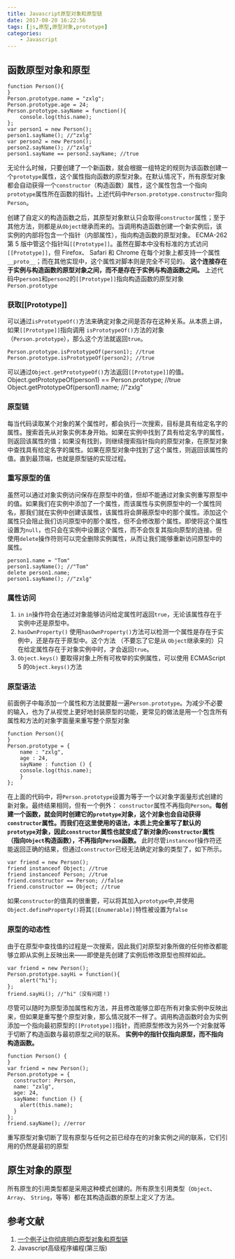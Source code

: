 ```yaml
---
title: Javascript原型对象和原型链
date: 2017-08-20 16:22:56
tags: [js,原型,原型对象,prototype]
categories: 
	- Javascript
---
```

## 函数原型对象和原型
```
function Person(){
}
Person.prototype.name = "zxlg";
Person.prototype.age = 24;
Person.prototype.sayName = function(){
	console.log(this.name);
};
var person1 = new Person();
person1.sayName(); //"zxlg"
var person2 = new Person();
person2.sayName(); //"zxlg"
person1.sayName == person2.sayName; //true
```

无论什么时候，只要创建了一个新函数，就会根据一组特定的规则为该函数创建一个`prototype`属性，这个属性指向函数的原型对象。在默认情况下，所有原型对象都会自动获得一个`constructor`（构造函数）属性，这个属性包含一个指向 `prototype`属性所在函数的指针。上述代码中`Person.prototype.constructor`指向`Person`。

创建了自定义的构造函数之后，其原型对象默认只会取得`constructor`属性；至于其他方法，则都是从`Object`继承而来的。当调用构造函数创建一个新实例后，该实例的内部将包含一个指针（内部属性），指向构造函数的原型对象。 ECMA-262 第 5 版中管这个指针叫`[[Prototype]]`。虽然在脚本中没有标准的方式访问`[[Prototype]]`，但 Firefox、 Safari 和 Chrome 在每个对象上都支持一个属性`__proto__`；而在其他实现中，这个属性对脚本则是完全不可见的。
**这个连接存在于实例与构造函数的原型对象之间，而不是存在于实例与构造函数之间。**
上述代码中`person1`和`person2`的`[[Prototype]]`指向构造函数的原型对象`Person.prototype`

### 获取[[Prototype]]
可以通过`isPrototypeOf()`方法来确定对象之间是否存在这种关系。从本质上讲，如果`[[Prototype]]`指向调用 `isPrototypeOf()`方法的对象（`Person.prototype`），那么这个方法就返回`true`。
```
Person.prototype.isPrototypeOf(person1); //true
Person.prototype.isPrototypeOf(person2); //true
```
可以通过`Object.getPrototypeOf()`方法返回`[[Prototype]]`的值。
Object.getPrototypeOf(person1) == Person.prototype; //true
Object.getPrototypeOf(person1).name; //"zxlg"

### 原型链
每当代码读取某个对象的某个属性时，都会执行一次搜索，目标是具有给定名字的属性。搜索首先从对象实例本身开始。如果在实例中找到了具有给定名字的属性，则返回该属性的值；如果没有找到，则继续搜索指针指向的原型对象，在原型对象中查找具有给定名字的属性。如果在原型对象中找到了这个属性，则返回该属性的值。直到最顶端，也就是原型链的实现过程。

### 重写原型的值
虽然可以通过对象实例访问保存在原型中的值，但却不能通过对象实例重写原型中的值。如果我们在实例中添加了一个属性，而该属性与实例原型中的一个属性同名，那我们就在实例中创建该属性，该属性将会屏蔽原型中的那个属性。添加这个属性只会阻止我们访问原型中的那个属性，但不会修改那个属性。即使将这个属性设置为`null`，也只会在实例中设置这个属性，而不会恢复其指向原型的连接。但使用`delete`操作符则可以完全删除实例属性，从而让我们能够重新访问原型中的属性。
```
person1.name = "Tom"
person1.sayName(); //"Tom"
delete person1.name;
person1.sayName(); //"zxlg"
```
### 属性访问
1. `in`
	`in`操作符会在通过对象能够访问给定属性时返回`true`，无论该属性存在于实例中还是原型中。
2. `hasOwnProperty()`
	使用`hasOwnProperty()`方法可以检测一个属性是存在于实例中，还是存在于原型中。这个方法 （不要忘了它是从 `Object`继承来的）只在给定属性存在于对象实例中时，才会返回`true`。
3. `Object.keys()`
	要取得对象上所有可枚举的实例属性，可以使用 ECMAScript 5 的`Object.keys()`方法

### 原型语法
前面例子中每添加一个属性和方法就要敲一遍`Person.prototype`。为减少不必要的输入，也为了从视觉上更好地封装原型的功能，更常见的做法是用一个包含所有属性和方法的对象字面量来重写整个原型对象
```
function Person(){
}
Person.prototype = {
	name : "zxlg",
	age : 24,
	sayName : function () {
	console.log(this.name);
	}
};
```
在上面的代码中，将`Person.prototype`设置为等于一个以对象字面量形式创建的新对象。最终结果相同，但有一个例外： `constructor`属性不再指向`Person`。**每创建一个函数，就会同时创建它的`prototype`对象，这个对象也会自动获得 `constructor`属性。而我们在这里使用的语法，本质上完全重写了默认的`prototype`对象，因此`constructor`属性也就变成了新对象的`constructor`属性 （指向`Object`构造函数），不再指向`Person`函数。**
此时尽管`instanceof`操作符还能返回正确的结果，但通过`constructor`已经无法确定对象的类型了，如下所示。
```
var friend = new Person();
friend instanceof Object; //true
friend instanceof Person; //true
friend.constructor == Person; //false
friend.constructor == Object; //true
```
如果`constructor`的值真的很重要，可以将其加入`prototype`中,并使用`Object.defineProperty()`将其`[[Enumerable]]`特性被设置为`false`

### 原型的动态性
由于在原型中查找值的过程是一次搜索，因此我们对原型对象所做的任何修改都能够立即从实例上反映出来——即使是先创建了实例后修改原型也照样如此。
```
var friend = new Person();
Person.prototype.sayHi = function(){
	alert("hi");
};
friend.sayHi(); //"hi"（没有问题！）
```
尽管可以随时为原型添加属性和方法，并且修改能够立即在所有对象实例中反映出来，但如果是重写整个原型对象，那么情况就不一样了。调用构造函数时会为实例添加一个指向最初原型的`[[Prototype]]`指针，而把原型修改为另外一个对象就等于切断了构造函数与最初原型之间的联系。
**实例中的指针仅指向原型，而不指向构造函数。**
```
function Person() {
}
var friend = new Person();
Person.prototype = {
  constructor: Person,
  name: "zxlg",
  age: 24,
  sayName: function () {
    alert(this.name);
  }
};
friend.sayName(); //error
```
重写原型对象切断了现有原型与任何之前已经存在的对象实例之间的联系，它们引用的仍然是最初的原型

## 原生对象的原型
所有原生的引用类型都是采用这种模式创建的。所有原生引用类型（`Object`、` Array`、 `String`，等等）都在其构造函数的原型上定义了方法。

## 参考文献
1. [一个例子让你彻底明白原型对象和原型链](http://www.jianshu.com/p/aa1ebfdad661)
2. Javascript高级程序编程(第三版)